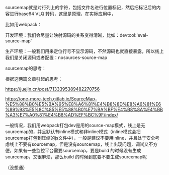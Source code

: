 sourcemap就是对行列上的字符，包括文件名进行位置标记，然后把标记后的内容进行base64  VLQ 转码，这里是原理，在实际应用中，

比如用webpack：

开发环境：我们会尽量让映射源码的关系变得清晰，比如：devtool:'eval-source-map'

生产环境：一般我们用来定位行号不显示源码，不然源码也就直接暴露，所以线上我们是关闭源码或者配置：nosources-source-map



sourcemap的思考：

根据这两篇文章引起的思考：

https://juejin.cn/post/7133395389482270756

https://one-more-tech.gitlab.io/SourceMap-%E5%88%B0%E5%BA%95%E8%A6%81%E4%B8%8D%E8%A6%81%E6%89%93%E5%8C%85%E5%88%B0%E7%BA%BF%E4%B8%8A%E4%BB%A3%E7%A0%81%E4%B8%AD%EF%BC%9F/index/

一般情况，我们用webpack打包dev是用的source-map模式，线上是无sourcemap的，并且默认有inline模式和非inline模式（inline模式会把sourcemap打包到压缩的js文件中），一般是建议不要用inline，并且处于安全考虑线上不要有sourcemap，但是没有sourcemap，线上出现问题，调试又不方便，如果有一些监控平台需要sourcemap，要是build 的时候没有生成sourcemap，又很麻烦，那么build 的时候到底要不要生成sourcemap呢

（没想通）
